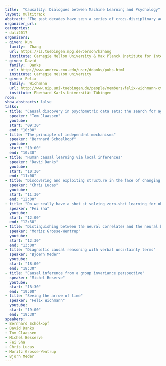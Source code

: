 ```yaml
---
title:  "Causality: Dialogues between Machine Learning and Psychology"
layout: multitrack
abstract: "The past decades have seen a series of cross-disciplinary advances in causal discovery and causal inference. In particular, recently a number of long-standing problems, such as how to learn causal information from observations and how causal modeling and transfer learning benefit each other, have received much attention in philosophy, machine learning, and psychology. However, researchers may not be aware of the methodologies used and developments achieved in other fields. This workshop aims to provide a platform for people who study causality in machine learning, psychology, and neuroscience to share the state-of-the-art and perspectives in their respective disciplines, get inspiration from others, and foster interdisciplinary collaboration in the study of fundamental problems in causality."
organizer_url: 
categories:
- dali2017
organizers:
- given: Kun
  family:  Zhang
  url: https://is.tuebingen.mpg.de/person/kzhang
  institute: Carnegie Mellon University & Max Planck Institute for Intelligent Systems 
- given: David 
  family:  Danks
  url: http://www.andrew.cmu.edu/user/ddanks/pubs.html
  institute: Carnegie Mellon University
- given: Felix 
  family:  Wichmann
  url: http://www.nip.uni-tuebingen.de/people/members/felix-wichmann-cv.html
  institute: Eberhard Karls Universität Tübingen
room: 
show_abstracts: false
talks:
- title: "Causal discovery in psychometric data sets: the search for aggression and conduct disorders"
  speaker: "Tom Claassen"
  youtube: 
  start: "09:30"
  end: "10:00" 
- title: "The principle of independent mechanisms"
  speaker: "Bernhard Schoelkopf"
  youtube: 
  start: "10:00"
  end: "10:30" 
- title: "Human causal learning via local inferences"
  speaker: "David Danks"
  youtube: 
  start: "10:30"
  end: "11:00"
- title: "Discovering and exploiting structure in the face of changing tasks"
  speaker: "Chris Lucas"
  youtube: 
  start: "11:30"
  end: "12:00" 
- title: "Do we really have a shot at solving zero-shot learning for object recognition?"
  speaker: "Fei Sha"
  youtube: 
  start: "12:00"
  end: "12:30" 
- title: "Distinguishing between the neural correlates and the neural basis of cognition"
  speaker: "Moritz Grosse-Wentrup"
  youtube: 
  start: "12:30"
  end: "13:00"
- title: "Diagnostic causal reasoning with verbal uncertainty terms"
  speaker: "Bjoern Meder"
  youtube: 
  start: "18:00"
  end: "18:30"
- title: "Causal inference from a group invariance perspective"
  speaker: "Michel Beserve"
  youtube: 
  start: "18:30"
  end: "19:00"
- title: "Seeing the arrow of time"
  speaker: "Felix Wichmann"
  youtube: 
  start: "19:00"
  end: "19:30"  
speakers:
- Bernhard Schölkopf 
- David Danks
- Tom Claassen
- Michel Besserve
- Fei Sha
- Chris Lucas  
- Moritz Grosse-Wentrup 
- Bjorn Meder
---
```

